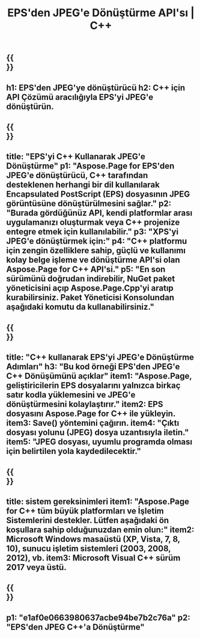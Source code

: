 ﻿---
translation: true
template: /_templates/_conversion-child-cpp.md
title: EPS'den JPEG'e Dönüştürme API'sı | C++
url: /cpp/conversion/eps-to-jpeg/
description: Aspose.Page for C++ API çözümü tarafından sağlanan EPS'den JPEG'e dönüştürme. Windows 32 bit, Windows 64 bit ve Linux 64 bit için C++ Runtime Environment'da çalışır.
informat: EPS
outformat: JPEG
otherformats: XPS PS
---

{{<section banner>}}
---
h1: EPS'den JPEG'ye dönüştürücü
h2: C++ için API Çözümü aracılığıyla EPS'yi JPEG'e dönüştürün.
---

{{<section overview>}}
---
title: "EPS'yi C++ Kullanarak JPEG'e Dönüştürme"
p1: "Aspose.Page for EPS'den JPEG'e dönüştürücü, C++ tarafından desteklenen herhangi bir dil kullanılarak Encapsulated PostScript (EPS) dosyasının JPEG görüntüsüne dönüştürülmesini sağlar."
p2: "Burada gördüğünüz API, kendi platformlar arası uygulamanızı oluşturmak veya C++ projenize entegre etmek için kullanılabilir."
p3: "XPS'yi JPEG'e dönüştürmek için:"
p4: "C++ platformu için zengin özelliklere sahip, güçlü ve kullanımı kolay belge işleme ve dönüştürme API'si olan Aspose.Page for C++ API'si."
p5: "En son sürümünü doğrudan indirebilir, NuGet paket yöneticisini açıp Aspose.Page.Cpp'yi aratıp kurabilirsiniz. Paket Yöneticisi Konsolundan aşağıdaki komutu da kullanabilirsiniz."
---

{{<section feature1>}}
---
title: "C++ kullanarak EPS'yi JPEG'e Dönüştürme Adımları"
h3: "Bu kod örneği EPS'den JPEG'e C++ Dönüşümünü açıklar"
item1: "Aspose.Page, geliştiricilerin EPS dosyalarını yalnızca birkaç satır kodla yüklemesini ve JPEG'e dönüştürmesini kolaylaştırır."
item2: EPS dosyasını Aspose.Page for C++ ile yükleyin.
item3: Save() yöntemini çağırın.
item4: "Çıktı dosyası yolunu (JPEG) dosya uzantısıyla iletin."
item5: "JPEG dosyası, uyumlu programda olması için belirtilen yola kaydedilecektir."
---

{{<section feature2>}}
---
title: sistem gereksinimleri
item1: "Aspose.Page for C++ tüm büyük platformları ve İşletim Sistemlerini destekler. Lütfen aşağıdaki ön koşullara sahip olduğunuzdan emin olun:"
item2: Microsoft Windows masaüstü (XP, Vista, 7, 8, 10), sunucu işletim sistemleri (2003, 2008, 2012), vb.
item3: Microsoft Visual C++ sürüm 2017 veya üstü.
---

{{<section gist>}}
---
p1: "e1af0e0663980637acbe94be7b2c76a"
p2: "EPS'den JPEG C++'a Dönüştürme"
---
